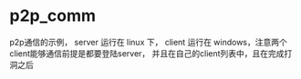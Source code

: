 # p2p_comm
p2p通信的示例， server 运行在 linux 下， client 运行在 windows，注意两个client能够通信前提是都要登陆server， 并且在自己的client列表中，且在完成打洞之后
